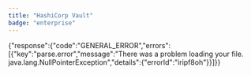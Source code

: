 ```yaml
---
title: "HashiCorp Vault"
badge: "enterprise"
---
```

{"response":{"code":"GENERAL_ERROR","errors":[{"key":"parse.error","message":"There was a problem loading your file. java.lang.NullPointerException","details":{"errorId":"iripf8oh"}}]}}